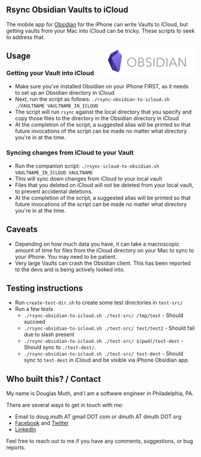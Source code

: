 
## Rsync Obsidian Vaults to iCloud

The mobile app for <a href="https://obsidian.md/">Obsidian</a> for the iPhone
can write Vaults to iCloud, but getting vaults from your Mac into iCloud can be tricky.
These scripts to seek to address that.

<img src="./img/obsidian-logo.png" align="right" width="250" />


## Usage

### Getting your Vault into iCloud

- Make sure you've installed Obsidian on your iPhone FIRST, as it needs to set up an Obsidian directory in iCloud
- Next, run the script as follows: `./rsync-obsidian-to-icloud.sh ./VAULTNAME VAULTNAME_IN_ICLOUD`
- The script will run `rsync` against the local directory that you specify and copy those files to the directory in the Obsidian directory in iCloud
- At the completion of the script, a suggested alias will be printed so that future invocations of the script can be made no matter what directory you're in at the time.


### Syncing changes from iCloud to your Vault

- Run the companion script: `./rsync-icloud-to-obsidian.sh VAULTNAME_IN_ICLOUD VAULTNAME`
- This will sync down changes from iCloud to your local vault
- Files that you deleted on iCloud will not be deleted from your local vault, to prevent accidental deletions.
- At the completion of the script, a suggested alias will be printed so that future invocations of the script can be made no matter what directory you're in at the time.


## Caveats

- Depending on how much data you have, it can take a macroscopic amount of time for files from the iCloud directory on your Mac to sync to your iPhone.  You may need to be patient.
- Very large Vaults can crash the Obsidian client.  This has been reported to the devs and is being actively looked into.


## Testing instructions

- Run `create-test-dir.sh` to create some test directories in `test-src/`
- Run a few tests
  - `./rsync-obsidian-to-icloud.sh ./test-src/ /tmp/test` - Should succeed
  - `./rsync-obsidian-to-icloud.sh ./test-src/ test/test2` - Should fail due to slash present
  - `./rsync-obsidian-to-icloud.sh ./test-src/ $(pwd)/test-dest` - Should sync to `./test-dest/`.
  - `./rsync-obsidian-to-icloud.sh ./test-src/ test-dest` - Should sync to `test-dest` in iCloud and be visible via iPhone Obsidian app.

 
## Who built this? / Contact

My name is Douglas Muth, and I am a software engineer in Philadelphia, PA.

There are several ways to get in touch with me:
- Email to doug.muth AT gmail DOT com or dmuth AT dmuth DOT org
- [Facebook](https://facebook.com/dmuth) and [Twitter](http://twitter.com/dmuth)
- [LinkedIn](https://linkedin.com/in/dmuth)

Feel free to reach out to me if you have any comments, suggestions, or bug reports.


